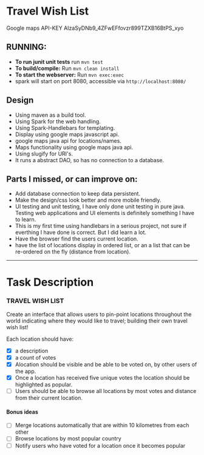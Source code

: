 # Travel Wish List

Google maps API-KEY AIzaSyDNb9_4ZFwEFfovzr899TZXB16BtPS_xyo

## RUNNING:

- **To run junit unit tests** run `mvn test`
- **To build/compile:** Run `mvn clean install`
- **To start the webserver:** Run `mvn exec:exec`
- spark will start on port 8080, accessible via `http://localhost:8080/`

## Design

- Using maven as a build tool.
- Using Spark for the web handling.
- Using Spark-Handlebars for templating. 
- Display using google maps javascript api.
- google maps java api for locations/names.
- Maps functionality using google maps java api.
- Using slugify for URI's.
- It runs a abstract DAO, so has no connection to a database.

## Parts I missed, or can improve on:
- Add database connection to keep data persistent.
- Make the design/css look better and more mobile friendly.
- UI testing and unit testing, I have only done unit testing in pure java. Testing web applications and UI elements is definitely something I have to learn.
- This is my first time using handlebars in a serious project, not sure if everthing I have done is correct. But I did learn a lot.
- Have the browser find the users current location.
- have the list of locations display in ordered list, or an a list that can be re-ordered on the fly (distance from location).


---

# Task Description
### TRAVEL WISH LISTCreate an interface that allows users to pin-point locations throughout the world indicating where they would like to travel; building their own travel wish list!
Each location should have:

- [x] a description 
- [x] a count of votes
- [x] Alocation should be visible and be able to be voted on, by other users of the app.- [x] Once a location has received five unique votes the location should be highlighted as popular. 
- [ ] Users should be able to browse all locations by most votes and distance from their current location.#### Bonus ideas
- [ ] Merge locations automatically that are within 10 kilometres from each other- [ ] Browse locations by most popular country- [ ] Notify users who have voted for a location once it becomes popular